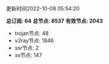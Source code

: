 更新时间2022-10-08 05:54:20

**总订阅: 64**
**总节点: 8537**
**有效节点: 2043**
- trojan节点: 48
- v2ray节点: 1846
- ssr节点: 2
- ss节点: 147
